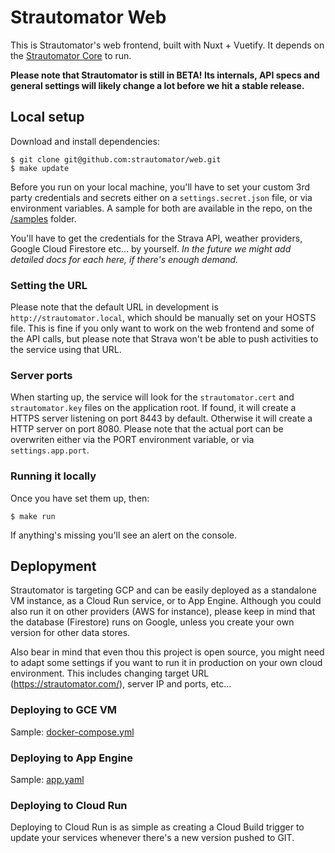 # Strautomator Web

This is Strautomator's web frontend, built with Nuxt + Vuetify. It depends on the [Strautomator Core](https://github.com/strautomator/core) to run.

**Please note that Strautomator is still in BETA! Its internals, API specs and general settings will likely change a lot before we hit a stable release.**

## Local setup

Download and install dependencies:

    $ git clone git@github.com:strautomator/web.git
    $ make update

Before you run on your local machine, you'll have to set your custom 3rd party credentials and secrets either on a `settings.secret.json` file, or via environment variables. A sample for both are available in the repo, on the [/samples](https://github.com/strautomator/web/blob/master/samples) folder.

You'll have to get the credentials for the Strava API, weather providers, Google Cloud Firestore etc... by yourself. *In the future we might add detailed docs for each here, if there's enough demand.*

### Setting the URL

Please note that the default URL in development is `http://strautomator.local`, which should be manually set on your HOSTS file. This is fine if you only want to work on the web frontend and some of the API calls, but please note that Strava won't be able to push activities to the service using that URL.

### Server ports

When starting up, the service will look for the `strautomator.cert` and `strautomator.key` files on the application root. If found, it will create a HTTPS server listening on port 8443 by default. Otherwise it will create a HTTP server on port 8080. Please note that the actual port can be overwriten either via the PORT environment variable, or via `settings.app.port`.

### Running it locally

Once you have set them up, then:

    $ make run

If anything's missing you'll see an alert on the console.

## Deplopyment

Strautomator is targeting GCP and can be easily deployed as a standalone VM instance, as a Cloud Run service, or to App Engine. Although you could also run it on other providers (AWS for instance), please keep in mind that the database (Firestore) runs on Google, unless you create your own version for other data stores.

Also bear in mind that even thou this project is open source, you might need to adapt some settings if you want to run it in production on your own cloud environment. This includes changing target URL (https://strautomator.com/), server IP and ports, etc...

### Deploying to GCE VM

Sample: [docker-compose.yml](https://github.com/strautomator/web/blob/master/samples/docker-compose.yml)

### Deploying to App Engine

Sample: [app.yaml](https://github.com/strautomator/web/blob/master/samples/app.yaml)

### Deploying to Cloud Run

Deploying to Cloud Run is as simple as creating a Cloud Build trigger to update your services whenever there's a new version pushed to GIT.
